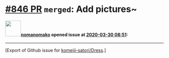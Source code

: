# [\#846 PR](https://github.com/komeiji-satori/Dress/pull/846) `merged`: Add pictures~

#### <img src="https://avatars.githubusercontent.com/u/50575783?u=687f6861d5c970389cd3b47a54bf0cef0f5cc1d7&v=4" width="50">[nomanomako](https://github.com/nomanomako) opened issue at [2020-03-30 08:51](https://github.com/komeiji-satori/Dress/pull/846):






-------------------------------------------------------------------------------



[Export of Github issue for [komeiji-satori/Dress](https://github.com/komeiji-satori/Dress).]
